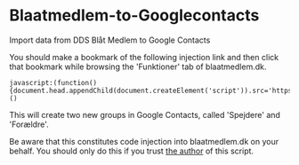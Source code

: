 # Blaatmedlem-to-Googlecontacts
Import data from DDS Blåt Medlem to Google Contacts

You should make a bookmark of the following injection link and then click that bookmark 
while browsing the 'Funktioner' tab of blaatmedlem.dk.
```
javascript:(function(){document.head.appendChild(document.createElement('script')).src='https://cdn.rawgit.com/richard7770/bm2gc/tree/v0.1/load.js'})()
```
This will create two new groups in Google Contacts, called 'Spejdere' and 'Forældre'.

Be aware that this constitutes code injection into blaatmedlem.dk on your behalf.
You should only do this if you trust [the author] of this script.


[the author]: https://github.com/richard7770
